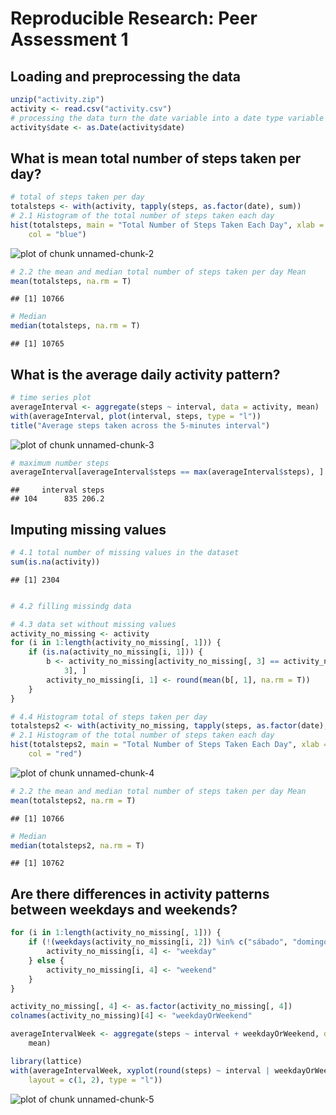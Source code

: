 # Reproducible Research: Peer Assessment 1


## Loading and preprocessing the data

```r
unzip("activity.zip")
activity <- read.csv("activity.csv")
# processing the data turn the date variable into a date type variable
activity$date <- as.Date(activity$date)
```


## What is mean total number of steps taken per day?


```r
# total of steps taken per day
totalsteps <- with(activity, tapply(steps, as.factor(date), sum))
# 2.1 Histogram of the total number of steps taken each day
hist(totalsteps, main = "Total Number of Steps Taken Each Day", xlab = "Total steps", 
    col = "blue")
```

![plot of chunk unnamed-chunk-2](figure/unnamed-chunk-2.png) 

```r
# 2.2 the mean and median total number of steps taken per day Mean
mean(totalsteps, na.rm = T)
```

```
## [1] 10766
```

```r
# Median
median(totalsteps, na.rm = T)
```

```
## [1] 10765
```



## What is the average daily activity pattern?

```r
# time series plot
averageInterval <- aggregate(steps ~ interval, data = activity, mean)
with(averageInterval, plot(interval, steps, type = "l"))
title("Average steps taken across the 5-minutes interval")
```

![plot of chunk unnamed-chunk-3](figure/unnamed-chunk-3.png) 

```r
# maximum number steps
averageInterval[averageInterval$steps == max(averageInterval$steps), ]
```

```
##     interval steps
## 104      835 206.2
```




## Imputing missing values

```r
# 4.1 total number of missing values in the dataset
sum(is.na(activity))
```

```
## [1] 2304
```

```r

# 4.2 filling missindg data

# 4.3 data set without missing values
activity_no_missing <- activity
for (i in 1:length(activity_no_missing[, 1])) {
    if (is.na(activity_no_missing[i, 1])) {
        b <- activity_no_missing[activity_no_missing[, 3] == activity_no_missing[i, 
            3], ]
        activity_no_missing[i, 1] <- round(mean(b[, 1], na.rm = T))
    }
}

# 4.4 Histogram total of steps taken per day
totalsteps2 <- with(activity_no_missing, tapply(steps, as.factor(date), sum))
# 2.1 Histogram of the total number of steps taken each day
hist(totalsteps2, main = "Total Number of Steps Taken Each Day", xlab = "Total steps", 
    col = "red")
```

![plot of chunk unnamed-chunk-4](figure/unnamed-chunk-4.png) 

```r
# 2.2 the mean and median total number of steps taken per day Mean
mean(totalsteps2, na.rm = T)
```

```
## [1] 10766
```

```r
# Median
median(totalsteps2, na.rm = T)
```

```
## [1] 10762
```




## Are there differences in activity patterns between weekdays and weekends?

```r
for (i in 1:length(activity_no_missing[, 1])) {
    if (!(weekdays(activity_no_missing[i, 2]) %in% c("sábado", "domingo"))) {
        activity_no_missing[i, 4] <- "weekday"
    } else {
        activity_no_missing[i, 4] <- "weekend"
    }
}

activity_no_missing[, 4] <- as.factor(activity_no_missing[, 4])
colnames(activity_no_missing)[4] <- "weekdayOrWeekend"

averageIntervalWeek <- aggregate(steps ~ interval + weekdayOrWeekend, data = activity_no_missing, 
    mean)

library(lattice)
with(averageIntervalWeek, xyplot(round(steps) ~ interval | weekdayOrWeekend, 
    layout = c(1, 2), type = "l"))
```

![plot of chunk unnamed-chunk-5](figure/unnamed-chunk-5.png) 


